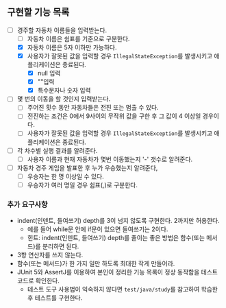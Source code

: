 ## 구현할 기능 목록
- [ ] 경주할 자동차 이름들을 입력받는다.
    - [ ] 자동차 이름은 쉼표를 기준으로 구분한다.
    - [X] 자동차 이름은 5자 이하만 가능하다.
    - [X] 사용자가 잘못된 값을 입력할 경우
      `IllegalStateException`를 발생시키고 애플리케이션은 종료된다.
      - [X] null 입력
      - [X] ""입력
      - [X] 특수문자나 숫자 입력

- [ ] 몇 번의 이동을 할 것인지 입력받는다.
    - [ ] 주어진 횟수 동안 자동차들은 전진 또는 멈출 수 있다.
    - [ ] 전진하는 조건은 0에서 9사이의 무작위 값을 구한 후 그 값이 4 이상일 경우이다.
    - [ ] 사용자가 잘못된 값을 입력할 경우
      `IllegalStateException`를 발생시키고 애플리케이션은 종료된다.

- [ ] 각 차수별 실행 결과를 알려준다.
    - [ ] 사용자 이름과 현재 자동차가 몇번 이동했는지 '-' 갯수로 알려준다.
  
- [ ] 자동차 경주 게임을 발표한 후 누가 우승했는지 알려준다,
    - [ ] 우승자는 한 명 이상일 수 있다.
    - [ ] 우승자가 여러 명일 경우 쉼표(,)로 구분한다.

### 추가 요구사항
- indent(인덴트, 들여쓰기) depth를 3이 넘지 않도록 구현한다. 2까지만 허용한다.
    - 예를 들어 while문 안에 if문이 있으면 들여쓰기는 2이다.
    - 힌트: indent(인덴트, 들여쓰기) depth를 줄이는 좋은 방법은 함수(또는 메서드)를 분리하면 된다.
- 3항 연산자를 쓰지 않는다.
- 함수(또는 메서드)가 한 가지 일만 하도록 최대한 작게 만들어라.
- JUnit 5와 AssertJ를 이용하여 본인이 정리한 기능 목록이 정상 동작함을 테스트 코드로 확인한다.
    - 테스트 도구 사용법이 익숙하지 않다면 `test/java/study`를 참고하여 학습한 후 테스트를 구현한다.